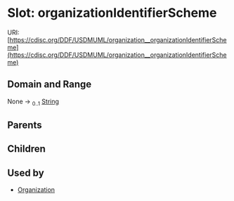 
# Slot: organizationIdentifierScheme




URI: [https://cdisc.org/DDF/USDMUML/organization__organizationIdentifierScheme](https://cdisc.org/DDF/USDMUML/organization__organizationIdentifierScheme)


## Domain and Range

None &#8594;  <sub>0..1</sub> [String](types/String.md)

## Parents


## Children


## Used by

 * [Organization](Organization.md)
